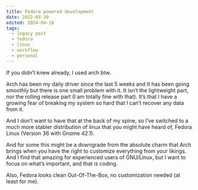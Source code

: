 ```yaml
---
title: Fedora powered development
date: 2022-05-30
edited: 2024-04-10
tags:
  - legacy post
  - fedora
  - linux
  - workflow
  - personal
---
```


If you didn’t knew already, I used arch btw.

Arch has been my daily driver since the last 5 weeks and It has been going smoothly but there is one small problem with it. It isn’t the lightweight part, nor the rolling release part (I am totally fine with that). It’s that I have a growing fear of breaking my system so hard that I can’t recover any data from it.

And I don’t want to have that at the back of my spine, so I’ve switched to a much more stabler distribution of linux that you might have heard of, Fedora Linux (Version 36 with Gnome 42.1).

And for some this might be a downgrade from the absolute charm that Arch brings when you have the right to customize everything from your likings. And I find that amazing for experienced users of GNU/Linux, but I want to focus on what’s important, and that is coding.

Also, Fedora looks clean Out-Of-The-Box, no customization needed (at least for me).
